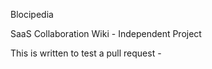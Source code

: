 Blocipedia

SaaS Collaboration Wiki - Independent Project

This is written to test a pull request -
